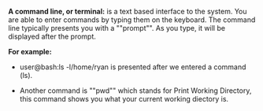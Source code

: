 **A command line, or terminal:** is a text based interface to the system. You are able to enter commands by typing them on the keyboard.
The command line typically presents you with a ""prompt"". As you type, it will be displayed after the prompt.

**For example:**
- user@bash:ls -l/home/ryan is presented after we entered a command (ls).

- Another command is ""pwd"" which stands for Print Working Directory, this command shows you what your
  current working diectory is.
